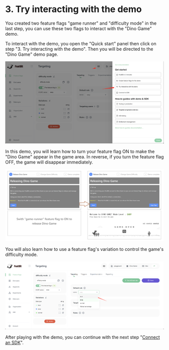# 3. Try interacting with the demo

You created two feature flags "game runner" and "difficulty mode" in the last step, you can use these two flags to interact with the "Dino Game" demo.&#x20;

To interact with the demo, you open the "Quick start" panel then click on step "3. Try interacting with the demo". Then you will be directed to the "Dino Game" demo page.


![Create "difficulty mode" flag dialog.](../getting-started/assets/try-interacting-with-demo/001.png)

In this demo, you will learn how to turn your feature flag ON to make the "Dino Game" appear in the game area. In reverse, if you turn the feature flag OFF, the game will disappear immediately.&#x20;

![](../getting-started/assets/try-interacting-with-demo/002.png)

You will also learn how to use a feature flag's variation to control the game's difficulty mode.&#x20;

![](../getting-started/assets/try-interacting-with-demo/003.png)

After playing with the demo, you can continue with the next step "[Connect an SDK](4.-connect-an-sdk)".
